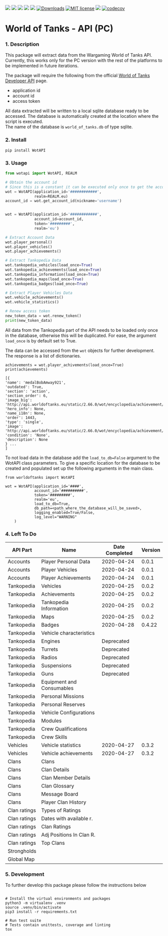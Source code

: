 <span><img src="https://img.shields.io/github/workflow/status/gabriel-oana/wotapi/Tests">
<img src="https://img.shields.io/github/languages/top/gabriel-oana/wotapi">
<img src="https://img.shields.io/pypi/pyversions/wotapi">
<img src="https://img.shields.io/pypi/v/wotapi">
<img src="https://img.shields.io/badge/linting-pylint-green">
[![Downloads](https://pepy.tech/badge/wotapi)](https://pepy.tech/project/wotapi)
[![MIT license](https://img.shields.io/badge/License-MIT-blue.svg)](https://lbesson.mit-license.org/)
<img src="https://img.shields.io/pypi/dm/wotapi?label=pypi%20downloads">
[![codecov](https://codecov.io/gh/gabriel-oana/wotapi/branch/main/graph/badge.svg?token=YASHY79YAF)](https://codecov.io/gh/gabriel-oana/wotapi)
</span>

# World of Tanks - API (PC)

### 1. Description
This package will extract data from the Wargaming World of Tanks API.      
Currently, this works only for the PC version with the rest of the platforms to be implemented in future iterations.

The package will require the following from the official [World of Tanks Developer API](https://developers.wargaming.net/) page.
* application id
* account id
* access token

All data extracted will be written to a local sqlite database ready to be accessed. The database is automatically created
at the location where the script is executed.    
The name of the database is ```world_of_tanks.db``` of type sqlite.


### 2. Install

```
pip install WotAPI
```

### 3. Usage

```python
from wotapi import WotAPI, REALM

# Obtain the account id
# Since this is a constant it can be executed only once to get the account_id
wot = WotAPI(application_id='############', 
             realm=REALM.eu)
account_id = wot.get_account_id(nickname='username')


wot = WotAPI(application_id='############',
             account_id=account_id, 
             token='#########',
             realm='eu')

# Extract Account Data
wot.player_personal()
wot.player_vehicles()
wot.player_achievements()

# Extract Tankopedia Data
wot.tankopedia_vehicles(load_once=True)
wot.tankopedia_achievements(load_once=True)
wot.tankopedia_information(load_once=True)
wot.tankopedia_maps(load_once=True)
wot.tankopedia_badges(load_once=True)

# Extract Player Vehicles Data
wot.vehicle_achievements()
wot.vehicle_statistics()

# Renew access token
new_token_data = wot.renew_token()
print(new_token_data)
```


All data from the Tankopedia part of the API needs to be loaded only once in the database, otherwise this will be duplicated. 
For ease, the argument ```load_once``` is by default set to True. 

The data can be accessed from the ```wot``` objects for further development. The response is a list of dictionaries.
```
achievements = wot.player_achivements(load_once=True)
print(achievements)

[{
'name': 'medalBobAmway921', 
'outdated': True, 
'section': 'action', 
'section_order': 6, 
'image_big': 'http://api.worldoftanks.eu/static/2.66.0/wot/encyclopedia/achievement/big/medalBobAmway921.png', 
'hero_info': None, 
'name_i18n': None, 
'order': 1443, 
'type': 'single', 
'image': 'http://api.worldoftanks.eu/static/2.66.0/wot/encyclopedia/achievement/medalBobAmway921.png', 
'condition': 'None', 
'description': None
} ... 
]
```

To not load data in the database add the ```load_to_db=False``` argument to the WotAPI class parameters.
To give a specific location for the database to be created and populated set up the following arguments in the main class.

```
from worldoftanks import WotAPI

wot = WotAPI(application_id='####',
             account_id='##########',
             token='#########',
             realm='eu',
             load_to_db=True,
             db_path=<path_where_the_database_will_be_saved>,
             logging_enabled=True/False,
             log_level="WARNING"                     
    )
```



### 4. Left To Do

| API Part      | Name                      | Date Completed    | Version   |
| ---           | ---                       | ---               | ---       |
| Accounts      | Player Personal Data      | 2020-04-24        | 0.0.1     |
| Accounts      | Player Vehicles           | 2020-04-24        | 0.0.1     |
| Accounts      | Player Achievements       | 2020-04-24        | 0.0.1     |
| Tankopedia    | Vehicles                  | 2020-04-25        | 0.0.2     |
| Tankopedia    | Achievements              | 2020-04-25        | 0.0.2     |
| Tankopedia    | Tankopedia Information    | 2020-04-25        | 0.0.2     |
| Tankopedia    | Maps                      | 2020-04-25        | 0.0.2     |
| Tankopedia    | Badges                    | 2020-04-28        | 0.4.22    |
| Tankopedia    | Vehicle characteristics   |                   |           |
| Tankopedia    | Engines                   | Deprecated        |           |
| Tankopedia    | Turrets                   | Deprecated        |           |
| Tankopedia    | Radios                    | Deprecated        |           |
| Tankopedia    | Suspensions               | Deprecated        |           | 
| Tankopedia    | Guns                      | Deprecated        |           |
| Tankopedia    | Equipment and Consumables |                   |           |
| Tankopedia    | Personal Missions         |                   |           |
| Tankopedia    | Personal Reserves         |                   |           |
| Tankopedia    | Vehicle Configurations    |                   |           |
| Tankopedia    | Modules                   |                   |           |
| Tankopedia    | Crew Qualifications       |                   |           |
| Tankopedia    | Crew Skills               |                   |           |
| Vehicles      | Vehicle statistics        | 2020-04-27        | 0.3.2     |
| Vehicles      | Vehicle achievements      | 2020-04-27        | 0.3.2     |
| Clans         | Clans                     |                   |           |
| Clans         | Clan Details              |                   |           |
| Clans         | Clan Member Details       |                   |           |
| Clans         | Clan Glossary             |                   |           |
| Clans         | Message Board             |                   |           |
| Clans         | Player Clan History       |                   |           |
| Clan ratings  | Types of Ratings          |                   |           |
| Clan ratings  | Dates with available r.   |                   |           |
| Clan ratings  | Clan Ratings              |                   |           |
| Clan ratings  | Adj Positions In Clan R.  |                   |           |
| Clan ratings  | Top Clans                 |                   |           |
| Strongholds   |                           |                   |           |
| Global Map    |                           |                   |           |
    
 
### 5. Development
To further develop this package please follow the instructions below
```shell

# Install the virtual environments and packages
python3 -m virtualenv .venv
source .venv/bin/activate
pip3 install -r requirements.txt

# Run test suite
# Tests contain unittests, coverage and linting
tox
```
